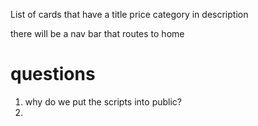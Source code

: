 List of cards that have a title price category in description

there will be a nav bar that routes to home


# questions
1. why do we put the scripts into public?
2. 